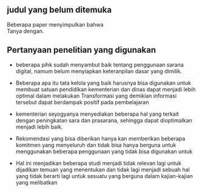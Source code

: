 ## judul yang belum ditemuka

Beberapa paper menyimpulkan bahwa  
Tanya dengan. 

## Pertanyaan penelitian yang digunakan 

- beberapa pihk sudah menyambut baik tentang penggunaan sarana digital, namum belum menyiapkan keteranpilan dasar yang dimilik. 
- Beberapa apa itu tata kelola yang baik harusnya bisa digunakan untuk membuat satuan pendidikan kementerian dan dinas dapat menjadi lebih optimal dalam melakukan Transformasi yang demikian informasi tersebut dapat berdampak positif pada pembelajaran 
- kementerian seyogyanya menyediakan beberapa hal yang terkait dengan peningkatan sara dan prasarana, sehingga dapat dioptimalkan menjadi lebih baik. 

- Rekomendasi yang bisa diberikan hanya kan memberikan beberapa komitmen yang menyeluruh dan tidak bisa hanya berguna untuk menggunakan beberapa penggunaan yang tidak bisa digunakan untuk 
- Hal ini menjadikan beberapa studi menjadi tidak relevan lagi untuk dijadikan temuan yang menentukan dan tidak lagi menjadi sebuah hal yang tidak berarti lagi untuk sesuatu yang berguna dalam kajian-kajian yang melibatkan 
